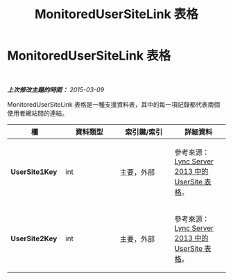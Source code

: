 ﻿---
title: MonitoredUserSiteLink 表格
TOCTitle: MonitoredUserSiteLink 表格
ms:assetid: 16edc24a-2718-4bb4-b05c-bc7aafa97963
ms:mtpsurl: https://technet.microsoft.com/zh-tw/library/Gg398233(v=OCS.15)
ms:contentKeyID: 49290207
ms.date: 08/10/2015
mtps_version: v=OCS.15
ms.translationtype: HT
---

# MonitoredUserSiteLink 表格

 

_**上次修改主題的時間：** 2015-03-09_

MonitoredUserSiteLink 表格是一種支援資料表，其中的每一項記錄都代表兩個使用者網站間的連結。


<table>
<colgroup>
<col style="width: 25%" />
<col style="width: 25%" />
<col style="width: 25%" />
<col style="width: 25%" />
</colgroup>
<thead>
<tr class="header">
<th><strong>欄</strong></th>
<th><strong>資料類型</strong></th>
<th><strong>索引鍵/索引</strong></th>
<th><strong>詳細資料</strong></th>
</tr>
</thead>
<tbody>
<tr class="odd">
<td><p><strong>UserSite1Key</strong></p></td>
<td><p>int</p></td>
<td><p>主要，外部</p></td>
<td><p>參考來源： <a href="lync-server-2013-usersite-table.md">Lync Server 2013 中的 UserSite 表格</a>。</p></td>
</tr>
<tr class="even">
<td><p><strong>UserSite2Key</strong></p></td>
<td><p>int</p></td>
<td><p>主要，外部</p></td>
<td><p>參考來源： <a href="lync-server-2013-usersite-table.md">Lync Server 2013 中的 UserSite 表格</a>。</p></td>
</tr>
</tbody>
</table>


